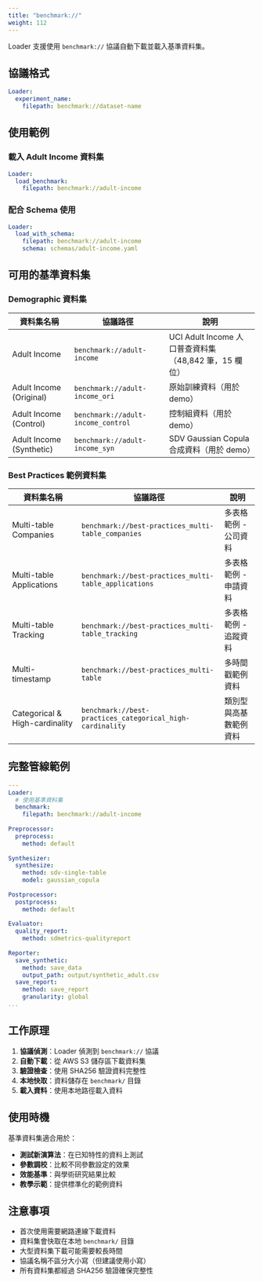 ```yaml
---
title: "benchmark://"
weight: 112
---
```


Loader 支援使用 `benchmark://` 協議自動下載並載入基準資料集。

## 協議格式

```yaml
Loader:
  experiment_name:
    filepath: benchmark://dataset-name
```

## 使用範例

### 載入 Adult Income 資料集

```yaml
Loader:
  load_benchmark:
    filepath: benchmark://adult-income
```

### 配合 Schema 使用

```yaml
Loader:
  load_with_schema:
    filepath: benchmark://adult-income
    schema: schemas/adult-income.yaml
```

## 可用的基準資料集

### Demographic 資料集

| 資料集名稱 | 協議路徑 | 說明 |
|-----------|---------|------|
| Adult Income | `benchmark://adult-income` | UCI Adult Income 人口普查資料集（48,842 筆，15 欄位） |
| Adult Income (Original) | `benchmark://adult-income_ori` | 原始訓練資料（用於 demo） |
| Adult Income (Control) | `benchmark://adult-income_control` | 控制組資料（用於 demo） |
| Adult Income (Synthetic) | `benchmark://adult-income_syn` | SDV Gaussian Copula 合成資料（用於 demo） |

### Best Practices 範例資料集

| 資料集名稱 | 協議路徑 | 說明 |
|-----------|---------|------|
| Multi-table Companies | `benchmark://best-practices_multi-table_companies` | 多表格範例 - 公司資料 |
| Multi-table Applications | `benchmark://best-practices_multi-table_applications` | 多表格範例 - 申請資料 |
| Multi-table Tracking | `benchmark://best-practices_multi-table_tracking` | 多表格範例 - 追蹤資料 |
| Multi-timestamp | `benchmark://best-practices_multi-table` | 多時間戳範例資料 |
| Categorical & High-cardinality | `benchmark://best-practices_categorical_high-cardinality` | 類別型與高基數範例資料 |

## 完整管線範例

```yaml
---
Loader:
  # 使用基準資料集
  benchmark:
    filepath: benchmark://adult-income
    
Preprocessor:
  preprocess:
    method: default
    
Synthesizer:
  synthesize:
    method: sdv-single-table
    model: gaussian_copula
    
Postprocessor:
  postprocess:
    method: default
    
Evaluator:
  quality_report:
    method: sdmetrics-qualityreport
    
Reporter:
  save_synthetic:
    method: save_data
    output_path: output/synthetic_adult.csv
  save_report:
    method: save_report
    granularity: global
...
```

## 工作原理

1. **協議偵測**：Loader 偵測到 `benchmark://` 協議
2. **自動下載**：從 AWS S3 儲存區下載資料集
3. **驗證檢查**：使用 SHA256 驗證資料完整性
4. **本地快取**：資料儲存在 `benchmark/` 目錄
5. **載入資料**：使用本地路徑載入資料

## 使用時機

基準資料集適合用於：

- **測試新演算法**：在已知特性的資料上測試
- **參數調校**：比較不同參數設定的效果
- **效能基準**：與學術研究結果比較
- **教學示範**：提供標準化的範例資料

## 注意事項

- 首次使用需要網路連線下載資料
- 資料集會快取在本地 `benchmark/` 目錄
- 大型資料集下載可能需要較長時間
- 協議名稱不區分大小寫（但建議使用小寫）
- 所有資料集都經過 SHA256 驗證確保完整性